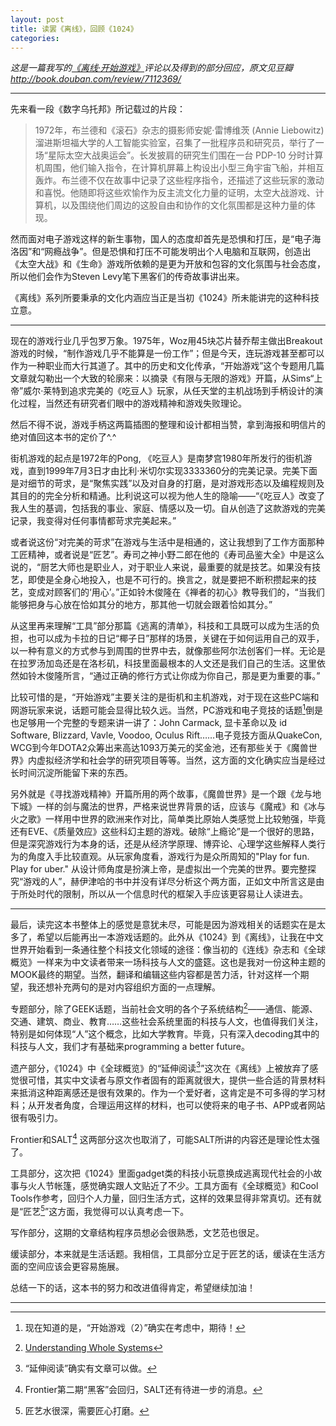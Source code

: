 ```yaml
---
layout: post
title: 读罢《离线》，回顾《1024》
categories: 
---
```


*这是一篇我写的[《离线·开始游戏》](http://book.douban.com/subject/25971043/)评论以及得到的部分回应，原文见豆瓣 http://book.douban.com/review/7112369/*

***

先来看一段《数字乌托邦》所记载过的片段：

> 1972年，布兰德和《滚石》杂志的摄影师安妮·雷博维茨 (Annie Liebowitz) 溜进斯坦福大学的人工智能实验室，召集了一批程序员和研究员，举行了一场“星际太空大战奥运会”。长发披肩的研究生们围在一台 PDP-10 分时计算机周围，他们输入指令，在计算机屏幕上构设出小型三角宇宙飞船，并相互轰炸。布兰德不仅在故事中记录了这些程序指令，还描述了这些玩家的激动和喜悦。他随即将这些欢愉作为反主流文化力量的证明，太空大战游戏、计算机，以及围绕他们周边的这股自由和协作的文化氛围都是这种力量的体现。

然而面对电子游戏这样的新生事物，国人的态度却首先是恐惧和打压，是“电子海洛因”和“网瘾战争”。但是恐惧和打压不可能发明出个人电脑和互联网，创造出《太空大战》和《生命》游戏所依赖的是更为开放和包容的文化氛围与社会态度，所以他们会作为Steven Levy笔下黑客们的传奇故事讲出来。

《离线》系列所要秉承的文化内涵应当正是当初《1024》所未能讲完的这种科技立意。

***

现在的游戏行业几乎包罗万象。1975年，Woz用45块芯片替乔帮主做出Breakout游戏的时候，“制作游戏几乎不能算是一份工作”；但是今天，连玩游戏甚至都可以作为一种职业而大行其道了。其中的历史和文化传承，“开始游戏”这个专题用几篇文章就勾勒出一个大致的轮廓来：以摘录《有限与无限的游戏》开篇，从Sims“上帝”威尔·莱特到追求完美的《吃豆人》玩家，从任天堂的主机战场到手柄设计的演化过程，当然还有研究者们眼中的游戏精神和游戏失败理论。

然后不得不说，游戏手柄这两篇插图的整理和设计都相当赞，拿到海报和明信片的绝对值回这本书的定价了^.^

街机游戏的起点是1972年的Pong, 《吃豆人》是南梦宫1980年所发行的街机游戏，直到1999年7月3日才由比利·米切尔实现3333360分的完美记录。完美下面是对细节的苛求，是“聚焦实践”以及对自身的打磨，是对游戏形态以及编程规则及其目的的完全分析和精通。比利说这可以视为他人生的隐喻——“《吃豆人》改变了我人生的基调，包括我的事业、家庭、情感以及一切。自从创造了这款游戏的完美记录，我变得对任何事情都苛求完美起来。”

或者说这份“对完美的苛求”在游戏与生活中是相通的，这让我想到了工作方面那种工匠精神，或者说是“匠艺”。寿司之神小野二郎在他的《寿司品鉴大全》中是这么说的，“厨艺大师也是职业人，对于职业人来说，最重要的就是技艺。如果没有技艺，即使是全身心地投入，也是不可行的。换言之，就是要把不断积攒起来的技艺，变成对顾客们的‘用心’。”正如铃木俊隆在《禅者的初心》教导我们的，“当我们能够把身与心放在恰如其分的地方，那其他一切就会跟着恰如其分。”

从这里再来理解“工具”部分那篇《逃离的清单》，科技和工具既可以成为生活的负担，也可以成为卡拉的日记“椰子日”那样的场景，关键在于如何运用自己的双手，以一种有意义的方式参与到周围的世界中去，就像那些阿尔法创客们一样。无论是在拉罗汤加岛还是在洛杉矶，科技里面最根本的人文还是我们自己的生活。这里依然如铃木俊隆所言，“通过正确的修行方式让你成为你自己，那是更为重要的事。”

比较可惜的是，“开始游戏”主要关注的是街机和主机游戏，对于现在这些PC端和网游玩家来说，话题可能会显得比较久远。当然，PC游戏和电子竞技的话题[^1]倒是也足够用一个完整的专题来讲一讲了：John Carmack, 显卡革命以及 id Software, Blizzard, Vavle, Voodoo, Oculus Rift……电子竞技方面从QuakeCon, WCG到今年DOTA2众筹出来高达1093万美元的奖金池，还有那些关于《魔兽世界》内虚拟经济学和社会学的研究项目等等。当然，这方面的文化确实应当是经过长时间沉淀所能留下来的东西。

[^1]: 现在知道的是，“开始游戏（2）”确实在考虑中，期待！

另外就是《寻找游戏精神》开篇所用的两个故事，《魔兽世界》是一个跟《龙与地下城》一样的剑与魔法的世界，严格来说世界背景的话，应该与《魔戒》和《冰与火之歌》一样用中世界的欧洲来作对比，简单类比原始人类感觉上比较勉强，毕竟还有EVE、《质量效应》这些科幻主题的游戏。破除“上瘾论”是一个很好的思路，但是深究游戏行为本身的话，还是从经济学原理、博弈论、心理学这些解释人类行为的角度入手比较直观。从玩家角度看，游戏行为是众所周知的"Play for fun. Play for uber." 从设计师角度是扮演上帝，是虚拟出一个完美的世界。要完整探究“游戏的人”，赫伊津哈的书中并没有详尽分析这个两方面，正如文中所言这是由于所处时代的限制，所以从一个信息时代的框架入手应该更容易让人读进去。

***

最后，读完这本书整体上的感觉是意犹未尽，可能是因为游戏相关的话题实在是太多了，希望以后能再出一本游戏话题的。此外从《1024》到《离线》，让我在中文世界开始看到一条通往整个科技文化领域的途径：像当初的《连线》杂志和《全球概览》一样来为中文读者带来一场科技与人文的盛筵。这也是我对一份这种主题的MOOK最终的期望。当然，翻译和编辑这些内容都是苦力活，针对这样一个期望，我还想补充两句的是对内容组织方面的一点理解。

专题部分，除了GEEK话题，当前社会文明的各个子系统结构[^2]——通信、能源、交通、建筑、商业、教育……这些社会系统里面的科技与人文，也值得我们关注，特别是如何体现“人”这个概念，比如大学教育。毕竟，只有深入decoding其中的科技与人文，我们才有基础来programming a better future。

[^2]: [Understanding Whole Systems](http://www.wholeearth.com/category.php?rec=7 "Whole Earth Catalog")

遗产部分，《1024》中《全球概览》的“延伸阅读[^3]”这次在《离线》上被放弃了感觉很可惜，其实中文读者与原文作者固有的距离就很大，提供一些合适的背景材料来抵消这种距离感还是很有效果的。作为一个爱好者，这肯定是不可多得的学习材料；从开发者角度，合理运用这样的材料，也可以使将来的电子书、APP或者网站很有吸引力。

[^3]: “延伸阅读”确实有文章可以做。

Frontier和SALT[^4] 这两部分这次也取消了，可能SALT所讲的内容还是理论性太强了。

[^4]: Frontier第二期“黑客”会回归，SALT还有待进一步的消息。

工具部分，这次把《1024》里面gadget类的科技小玩意换成逃离现代社会的小故事与火人节帐篷，感觉确实跟人文贴近了不少。工具方面有《全球概览》和Cool Tools作参考，回归个人力量，回归生活方式，这样的效果显得非常真切。还有就是“匠艺[^5]”这方面，我觉得可以认真考虑一下。

[^5]: 匠艺水很深，需要匠心打磨。

写作部分，这期的文章结构程序员想必会很熟悉，文艺范也很足。

缓读部分，本来就是生活话题。我相信，工具部分立足于匠艺的话，缓读在生活方面的空间应该会更容易施展。

总结一下的话，这本书的努力和改进值得肯定，希望继续加油！

***
